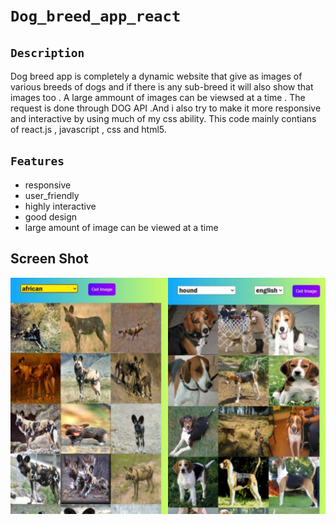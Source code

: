 # `Dog_breed_app_react`

## `Description`
Dog breed app is completely a dynamic website that give as images of various breeds of dogs and if there is any sub-breed it will also show that images too .
A large ammount of images can be viewsed at a time .
The request is done through DOG API .And i also try to make it more responsive and interactive by using much of my css ability.
This code mainly contians of react.js , javascript , css and html5.

## `Features`

- responsive
- user_friendly
- highly interactive
- good design
- large amount of image can be viewed at a time

## Screen Shot
![App_ScreenShot](https://github.com/AKHILSUNNI/Dog_breed_app_react/blob/main/image_APP.jpeg)
